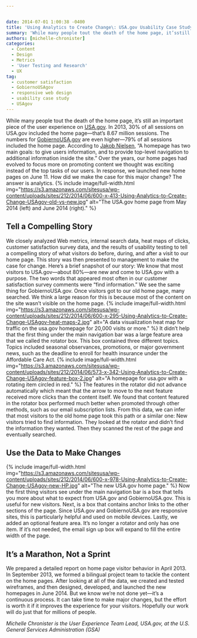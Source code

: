 ```yaml
---


date: 2014-07-01 1:00:38 -0400
title: 'Using Analytics to Create Change\: USA.gov Usability Case Study'
summary: 'While many people tout the death of the home page, it’sstill an important piece of the user experience on USA.gov. In 2013, 30% of all sessions on USA.gov included the home page&mdash;that’s8.67 million sessions. The numbers for GobiernoUSA.gov are even higher&mdash;79% of all sessions included the home page. According to Jakob Nielsen, &ldquo;A'
authors: [michelle-chronister]
categories:
  - Content
  - Design
  - Metrics
  - 'User Testing and Research'
  - UX
tag:
  - customer satisfaction
  - GobiernoUSAgov
  - responsive web design
  - usability case study
  - USAgov
---
```


While many people tout the death of the home page, it’s still an important piece of the user experience on [USA.gov](http://www.usa.gov/). In 2013, 30% of all sessions on USA.gov included the home page—that’s 8.67 million sessions. The numbers for [GobiernoUSA.gov](http://www.usa.gov/gobiernousa/index.shtml) are even higher—79% of all sessions included the home page. According to [Jakob Nielsen](http://www.nngroup.com/articles/homepage-real-estate-allocation/), “A homepage has two main goals: to give users information, and to provide top-level navigation to additional information inside the site.” Over the years, our home pages had evolved to focus more on promoting content we thought was exciting instead of the top tasks of our users. In response, we launched new home pages on June 11. How did we make the case for this major change? The answer is analytics. {% include image/full-width.html img="https://s3.amazonaws.com/sitesusa/wp-content/uploads/sites/212/2014/06/600-x-413-Using-Analytics-to-Create-Change-USAgov-old-vs-new.jpg" alt="The USA.gov home page from May 2014 (left) and June 2014 (right)." %}


## Tell a Compelling Story

We closely analyzed Web metrics, internal search data, heat maps of clicks, customer satisfaction survey data, and the results of usability testing to tell a compelling story of what visitors do before, during, and after a visit to our home page. This story was then presented to management to make the case for change. Here’s a brief snapshot of our story: We know that most visitors to USA.gov—about 80%—are new and come to USA.gov with a purpose. The two words that appeared most often in our customer satisfaction survey comments were “find information.” We see the same thing for GobiernoUSA.gov. Once visitors got to our old home page, many searched. We think a large reason for this is because most of the content on the site wasn’t visible on the home page. {% include image/full-width.html img="https://s3.amazonaws.com/sitesusa/wp-content/uploads/sites/212/2014/06/600-x-295-Using-Analytics-to-Create-Change-USAgov-heat-maps-2.jpg" alt="A data visualization heat map for traffic on the usa.gov homepage for 20,000 visits or more." %}
 It didn’t help that the first thing under the main navigation bar was a large feature area that we called the rotator box. This box contained three different topics. Topics included seasonal observances, promotions, or major government news, such as the deadline to enroll for health insurance under the Affordable Care Act. 
{% include image/full-width.html img="https://s3.amazonaws.com/sitesusa/wp-content/uploads/sites/212/2014/06/573-x-342-Using-Analytics-to-Create-Change-USAgov-feature-box-2.jpg" alt="A homepage for usa.gov with a rotating item circled in red." %} The features in the rotator did not advance automatically which meant that the arrow to move to the next feature received more clicks than the content itself. We found that content featured in the rotator box performed much better when promoted through other methods, such as our email subscription lists. From this data, we can infer that most visitors to the old home page took this path or a similar one: New visitors tried to find information. They looked at the rotator and didn’t find the information they wanted. Then they scanned the rest of the page and eventually searched.

## Use the Data to Make Changes

{% include image/full-width.html img="https://s3.amazonaws.com/sitesusa/wp-content/uploads/sites/212/2014/06/600-x-978-Using-Analytics-to-Create-Change-USAgov-new-HP.jpg" alt="The new USA.gov home page." %}
 Now the first thing visitors see under the main navigation bar is a box that tells you more about what to expect from USA.gov and GobiernoUSA.gov. This is useful for new visitors. Next, is a box that contains anchor links to the other sections of the page. Since USA.gov and GobiernoUSA.gov are responsive sites, this is particularly helpful and used on mobile devices. Lastly, we added an optional feature area. It’s no longer a rotator and only has one item. If it’s not needed, the email sign up box will expand to fill the entire width of the page.

## It’s a Marathon, Not a Sprint

We prepared a detailed report on home page visitor behavior in April 2013. In September 2013, we formed a bilingual project team to tackle the content on the home pages. After looking at all of the data, we created and tested wireframes, and then designed, developed, and launched the new homepages in June 2014. But we know we’re not done yet—it’s a continuous process. It can take time to make major changes, but the effort is worth it if it improves the experience for your visitors. Hopefully our work will do just that for millions of people.

_Michelle Chronister is the User Experience Team Lead, USA.gov, at the U.S. General Services Administration (GSA)_